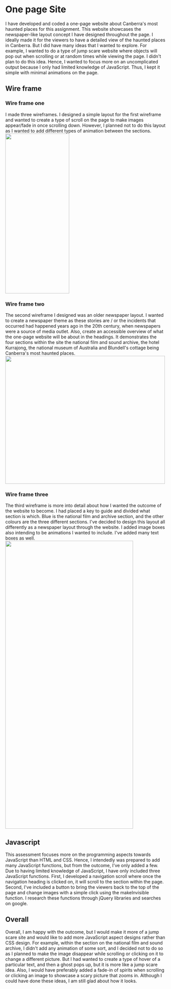 # One page Site  

 I have developed and coded a one-page website about Canberra's most haunted places for this assignment. This website showcases the newspaper-like layout concept I have designed throughout the page. I ideally made it for the viewers to have a detailed view of the haunted places in Canberra. But I did have many ideas that I wanted to explore. For example, I wanted to do a type of jump scare website where objects will pop out when scrolling or at random times while viewing the page. I didn't plan to do this idea. Hence, I wanted to focus more on an uncomplicated output because I only had limited knowledge of JavaScript. Thus, I kept it simple with minimal animations on the page.   

## Wire frame  
### Wire frame one
I made three wireframes. I designed a simple layout for the first wireframe and wanted to create a type of scroll on the page to make images appear/fade in once scrolling down. However, I planned not to do this layout as I wanted to add different types of animation between the sections.   
<img src="https://user-images.githubusercontent.com/112054364/197378836-3b3c8564-6bd3-44d0-abf5-3e85ec95bef9.png" width="200" height="500">

### Wire frame two
The second wireframe I designed was an older newspaper layout. I wanted to create a newspaper theme as these stories are / or the incidents that occurred had happened years ago in the 20th century, when newspapers were a source of media outlet. Also, create an accessible overview of what the one-page website will be about in the headings. It demonstrates the four sections within the site the national film and sound archive, the hotel Kurrajong, the national museum of Australia and Blundell's cottage being Canberra's most haunted places.   
<img src="https://user-images.githubusercontent.com/112054364/197384070-7dd87168-60be-4095-9cd5-28056542dd0f.png" width="500" height="400">

### Wire frame three
The third wireframe is more into detail about how I wanted the outcome of the website to become. I had placed a key to guide and divided what section is which. Blue is the national film and archive section, and the other colours are the three different sections. I've decided to design this layout all differently as a newspaper layout through the website. I added image boxes also intending to be animations I wanted to include. I've added many text boxes as well.   
<img src="https://user-images.githubusercontent.com/112054364/197384182-2ad0c200-fb7c-4532-9b81-3035f5b9d757.png" width="400" height="900">

## Javascript  

This assessment focuses more on the programming aspects towards JavaScript than HTML and CSS. Hence, I intendedly was prepared to add many JavaScript functions, but from the outcome, I've only added a few. Due to having limited knowledge of JavaScript, I have only included three JavaScript functions. First, I developed a navigation scroll where once the navigation heading is clicked on, it will scroll to the section within the page. Second, I've included a button to bring the viewers back to the top of the page and change images with a simple click using the makeInvisible function. I research these functions through jQuery libraries and searches on google. 

## Overall 

Overall, I am happy with the outcome, but I would make it more of a jump scare site and would like to add more JavaScript aspect designs rather than CSS design. For example, within the section on the national film and sound archive, I didn't add any animation of some sort, and I decided not to do so as I planned to make the image disappear while scrolling or clicking on it to change a different picture. But I had wanted to create a type of hover of a particular text, and then a ghost pops up, but it is more like a jump scare idea. Also, I would have preferably added a fade-in of spirits when scrolling or clicking an image to showcase a scary picture that zooms in. Although I could have done these ideas, I am still glad about how it looks.  

 
